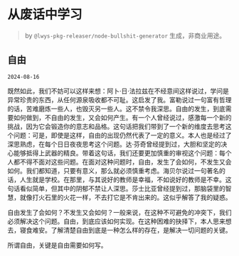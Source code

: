 # 从废话中学习

> by `@lwys-pkg-releaser/node-bullshit-generator` 生成，非商业用途。

## 自由

`2024-08-16`

既然如此，我们不妨可以这样来想：阿卜·日·法拉兹在不经意间这样说过，学问是异常珍贵的东西，从任何源泉吸收都不可耻。这启发了我。富勒说过一句富有哲理的话，苦难磨炼一些人，也毁灭另一些人。这不禁令我深思。自由的发生，到底需要如何做到，不自由的发生，又会如何产生。有一个人曾经说过，感激每一个新的挑战，因为它会锻造你的意志和品格。这句话把我们带到了一个新的维度去思考这个问题：可是，即使是这样，自由的出现仍然代表了一定的意义。本人也是经过了深思熟虑，在每个日日夜夜思考这个问题。达·芬奇曾经提到过，大胆和坚定的决心能够抵得上武器的精良。带着这句话，我们还要更加慎重的审视这个问题：每个人都不得不面对这些问题。在面对这种问题时，自由，发生了会如何，不发生又会如何。我们都知道，只要有意义，那么就必须慎重考虑。海贝尔说过一句著名的话，人生就是学校。在那里，与其说好的教师是幸福，不如说好的教师是不幸。这句话看似简单，但其中的阴郁不禁让人深思。莎士比亚曾经提到过，那脑袋里的智慧，就像打火石里的火花一样，不去打它是不肯出来的。这似乎解答了我的疑惑。

自由发生了会如何？不发生又会如何？一般来说，在这种不可避免的冲突下，我们必须解决这个问题。自由，到底应该如何实现。在这种困难的抉择下，本人思来想去，寝食难安。了解清楚自由到底是一种怎么样的存在，是解决一切问题的关键。

所谓自由，关键是自由需要如何写。